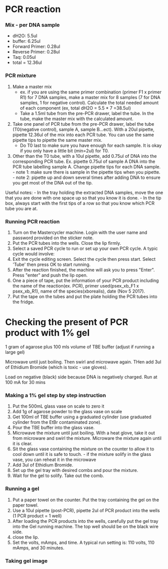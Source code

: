 # PCR reaction

### Mix - per DNA sample
- dH2O: 5.5ul
- buffer: 6.25ul
- Forward Primer: 0.28ul
- Reverse Primer: 0.28ul
- Taq: 0.05ul
- total = 12.36ul

### PCR mixture
1. Make a master mix
    - ex. if you are using the same primer combination (primer F1 x primer R1) for 7 DNA samples, make a master mix for 8 samples (7 for DNA samples, 1 for negative control). Calculate the total needed amount of each component (ex, total dH2O = 5.5 * 7 =38.5ul)
    - Take a 1.5ml tube from the pre-PCR drawer, label the tube. In the tube, make the master mix with the calculated amount.  
 2. Take one panel of PCR tube from the pre-PCR drawer, label the tube (T0(negative control), sample A, sample B...ect). With a 20ul pipette, pipette 12.36ul of the mix into each PCR tube. You can use the same pipette tips to pipette the same master mix.
    - Do T0 last to make sure you have enough for each sample. It is okay if you only have a little bit (min=2ul) for T0. 
 3. Other than the T0 tube, with a 10ul pipette, add 0.75ul of DNA into the corresponding PCR tube. Ex. pipette 0.75ul of sample A DNA into the PCR tube labelling sample A. Change pipette tips for each DNA sample.
        - note 1: make sure there is sample in the pipette tips when you pipette.
        - note 2: pipette up and down several times after adding DNA to ensure you get most of the DNA out of the tip.

Useful notes:
        - In the tray holding the extracted DNA samples, move the one that you are done with one space up so that you know it is done.
        - In the tip box, always start with the first tips of a row so that you know which PCR tube you are at. 
 
### Running PCR reaction
1. Turn on the Mastercycler machine. Login with the user name and password provided on the sticker note. 
2. Put the PCR tubes into the wells. Close the lip firmly. 
3. Select a saved PCR cycle to run or set up your own PCR cycle. A typic cycle would involve:
4. Exit the cycle editing screen. Select the cycle then press start. Select 'Tube' then press OK to start running. 
5. After the reaction finished, the machine will ask you to press "Enter". Press "enter" and push the lip open.
6. One a piece of tape, put the information of your PCR product including the name of the reaction(ex. PCR), primer used(psex_xb_F1 x psex_xb_R1), name of the species(xborealis), date (Nov 5 2017).
7. Put the tape on the tubes and put the plate holding the PCR tubes into the fridge.

# Checking the present of PCR product with 1% gel

1 gram of agarose plus 100 mls volume of TBE buffer (adjust if running a large gel)

Microwave until just boiling. Then swirl and microwave again.  THen add 3ul of Ethidium Bromide (which is toxic - use gloves).

Load on negative (black) side because DNA is negatively charged.  Run at 100 mA for 30 mins 

### Making a 1% gel step by step instruction
1. Put the 500mL glass vase on scale to zero it
2. Add 1g of agarose powder to the glass vase on scale
3. Get 100ml of TBE buffer using a graduated cylinder (use graduated cylinder from the EtBr contaminated zone).
3. Pour the TBE buffer into the glass vase. 
4. Microwave the mixture until just boiling. With a heat glove, take it out from microware and swirl the mixture. Microware the mixture again until it is clear.
5. Sit the glass vase containing the mixture on the counter to allow it to cool down until it is safe to touch.
        - if the mixture solify in the glass vase, you can reheat it in the microwave
6. Add 3ul of Ethidium Bromide.
7. Set up the gel tray with desired combs and pour the mixture.
8. Wait for the gel to solify. Take out the comb. 

### Running a gel
1. Put a paper towel on the counter. Put the tray containing the gel on the paper towel.
2. Use a 10ul pipette (post-PCR), pipette 2ul of PCR product into the wells (1 PCR product = 1 well) 
3. After loading the PCR products into the wells, carefully put the gel tray into the Gel running machine. The top well should be on the black wire side.
4. close the lip. 
5. Set the volts, mAmps, and time. A typical run setting is: 110 volts, 110 mAmps, and 30 minutes.

### Taking gel image

